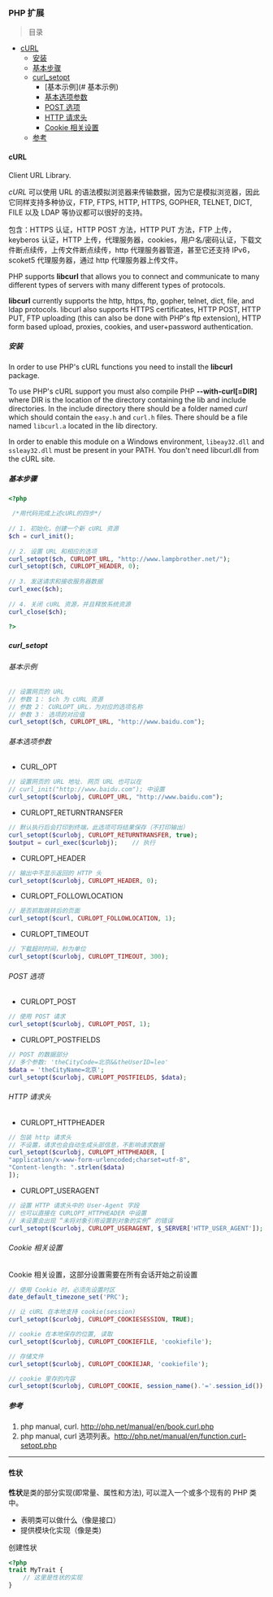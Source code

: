 ### PHP 扩展

> 目录
* [cURL](#curl)
    * [安装](#安装)
    * [基本步骤](#基本步骤)
    * [curl_setopt](#curl_setopt)
        * [基本示例](# 基本示例)
        * [基本选项参数](#基本选项参数)
        * [POST 选项](#post_选项)
        * [HTTP 请求头](#http_请求头)
        * [Cookie 相关设置](#cookie-相关设置)
    * [参考](#参考)


#### cURL

Client URL Library.

*cURL* 可以使用 URL 的语法模拟浏览器来传输数据，因为它是模拟浏览器，因此它同样支持多种协议，FTP, FTPS, HTTP, HTTPS, GOPHER, TELNET, DICT, FILE 以及 LDAP 等协议都可以很好的支持。

包含：HTTPS 认证，HTTP POST 方法，HTTP PUT 方法，FTP 上传，keyberos 认证，HTTP 上传，代理服务器，cookies，用户名/密码认证，下载文件断点续传，上传文件断点续传，http 代理服务器管道，甚至它还支持 IPv6，scoket5 代理服务器，通过 http 代理服务器上传文件。

PHP supports **libcurl** that allows you to connect and communicate to many different types of servers with many different types of protocols. 

**libcurl** currently supports the http, https, ftp, gopher, telnet, dict, file, and ldap protocols. libcurl also supports HTTPS certificates, HTTP POST, HTTP PUT, FTP uploading (this can also be done with PHP's ftp extension), HTTP form based upload, proxies, cookies, and user+password authentication.


##### 安装

In order to use PHP's cURL functions you need to install the **libcurl** package.

To use PHP's cURL support you must also compile PHP **--with-curl[=DIR]** where DIR is the location of the directory containing the lib and include directories. In the include directory there should be a folder named *curl* which should contain the `easy.h` and `curl.h` files. There should be a file named `libcurl.a` located in the lib directory. 

In order to enable this module on a Windows environment, `libeay32.dll` and `ssleay32.dll` must be present in your PATH. You don't need libcurl.dll from the cURL site.


##### 基本步骤

```php
<?php

 /*用代码完成上述cURL的四步*/
 
// 1. 初始化，创建一个新 cURL 资源 
$ch = curl_init();
 
// 2. 设置 URL 和相应的选项 
curl_setopt($ch, CURLOPT_URL, "http://www.lampbrother.net/"); 
curl_setopt($ch, CURLOPT_HEADER, 0);
 
// 3. 发送请求和接收服务器数据
curl_exec($ch);
 
// 4. 关闭 cURL 资源，并且释放系统资源 
curl_close($ch);
 
?>
```

##### curl_setopt

###### 基本示例
```php
// 设置网页的 URL
// 参数 1： $ch 为 cURL 资源
// 参数 2： CURLOPT_URL，为对应的选项名称
// 参数 3： 选项的对应值
curl_setopt($ch, CURLOPT_URL, "http://www.baidu.com");

```

###### 基本选项参数
* CURL_OPT 
```php
// 设置网页的 URL 地址. 网页 URL 也可以在 
// curl_init("http://www.baidu.com"); 中设置
curl_setopt($curlobj, CURLOPT_URL, "http://www.baidu.com");
```

* CURLOPT_RETURNTRANSFER
```php
// 默认执行后会打印到终端，此选项可将结果保存（不打印输出） 
curl_setopt($curlobj, CURLOPT_RETURNTRANSFER, true); 
$output = curl_exec($curlobj);    // 执行
```

* CURLOPT_HEADER
```php
// 输出中不显示返回的 HTTP 头
curl_setopt($curlobj, CURLOPT_HEADER, 0); 
```

* CURLOPT_FOLLOWLOCATION
```php
// 是否抓取跳转后的页面
curl_setopt($curl, CURLOPT_FOLLOWLOCATION, 1);
```

* CURLOPT_TIMEOUT
```php 
// 下载超时时间，秒为单位
curl_setopt($curlobj, CURLOPT_TIMEOUT, 300);
```

###### POST 选项

* CURLOPT_POST
```php
// 使用 POST 请求
curl_setopt($curlobj, CURLOPT_POST, 1);
```

* CURLOPT_POSTFIELDS
```php
// POST 的数据部分
// 多个参数: 'theCityCode=北京&&theUserID=leo'
$data = 'theCityName=北京'; 
curl_setopt($curlobj, CURLOPT_POSTFIELDS, $data);
```

###### HTTP 请求头

* CURLOPT_HTTPHEADER
```php
// 包装 http 请求头
// 不设置，请求也会自动生成头部信息，不影响请求数据
curl_setopt($curlobj, CURLOPT_HTTPHEADER, [
"application/x-www-form-urlencoded;charset=utf-8", 
"Content-length: ".strlen($data)
]);
```

* CURLOPT_USERAGENT
```php
// 设置 HTTP 请求头中的 User-Agent 字段
// 也可以直接在 CURLOPT_HTTPHEADER 中设置
// 未设置会出现 “未将对象引用设置到对象的实例” 的错误
curl_setopt($curlobj, CURLOPT_USERAGENT, $_SERVER['HTTP_USER_AGENT']);
```

###### Cookie 相关设置
Cookie 相关设置，这部分设置需要在所有会话开始之前设置

```php
// 使用 Cookie 时，必须先设置时区
date_default_timezone_set('PRC'); 

// 让 cURL 在本地支持 cookie(session)
curl_setopt($curlobj, CURLOPT_COOKIESESSION, TRUE);

// cookie 在本地保存的位置, 读取
curl_setopt($curlobj, CURLOPT_COOKIEFILE, 'cookiefile');

// 存储文件
curl_setopt($curlobj, CURLOPT_COOKIEJAR, 'cookiefile');

// cookie 里存的内容
curl_setopt($curlobj, CURLOPT_COOKIE, session_name().'='.session_id());
```

##### 参考
1. php manual, curl. http://php.net/manual/en/book.curl.php
2. php manual, curl 选项列表。http://php.net/manual/en/function.curl-setopt.php

---

#### 性状

**性状**是类的部分实现(即常量、属性和方法), 可以混入一个或多个现有的 PHP 类中。

* 表明类可以做什么（像是接口）
* 提供模块化实现（像是类)

创建性状
```php
<?php
trait MyTrait {
    // 这里是性状的实现
}
```
















